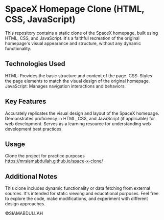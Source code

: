 # SpaceX Homepage Clone (HTML, CSS, JavaScript)

This repository contains a static clone of the SpaceX homepage, built using HTML, CSS, and JavaScript. It's a faithful recreation of the original homepage's visual appearance and structure, without any dynamic functionality.

## Technologies Used

HTML: Provides the basic structure and content of the page.
CSS: Styles the page elements to match the visual design of the original homepage.
JavaScript: Manages navigation interactions and behaviors.
## Key Features

Accurately replicates the visual design and layout of the SpaceX homepage.
Demonstrates proficiency in HTML, CSS, and JavaScript (if applicable) for web development.
Serves as a learning resource for understanding web development best practices.
## Usage

Clone the project for practice purposes
https://mrsiamabdullah.github.io/space-x-clone/
## Additional Notes

This clone includes dynamic functionality or data fetching from external sources.
It's intended for static viewing and educational purposes.
Feel free to explore the code, make modifications, and experiment with different design approaches.

©SIAMABDULLAH

